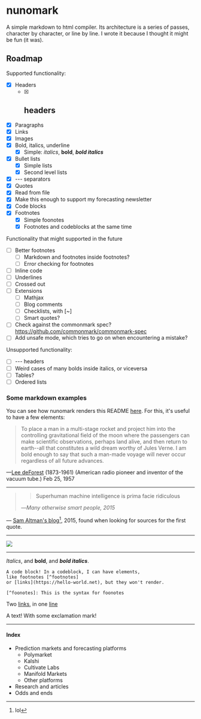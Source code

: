 # nunomark

A simple markdown to html compiler. Its architecture is a series of passes, character by character, or line by line. I wrote it because I thought it might be fun (it was).

## Roadmap

Supported functionality:

- [x] Headers
  - [x] ## headers
- [x] Paragraphs
- [x] Links
- [x] Images
- [x] Bold, italics, underline
  - [x] Simple: *italics*, **bold**, ***bold italics***
- [x] Bullet lists
  - [x] Simple lists
  - [x] Second level lists
- [x] --- separators
- [x] Quotes
- [x] Read from file
- [x] Make this enough to support my forecasting newsletter
- [x] Code blocks
- [x] Footnotes
  - [x] Simple foonotes
  - [x] Footnotes and codeblocks at the same time

Functionality that might supported in the future

- [ ] Better footnotes
  - [ ] Markdown and footnotes inside footnotes?
  - [ ] Error checking for footnotes
- [ ] Inline code
- [ ] Underlines
- [ ] Crossed out
- [ ] Extensions
  - [ ] Mathjax
  - [ ] Blog comments
  - [ ] Checklists, with [~]
  - [ ] Smart quotes?
- [ ] Check against the commonmark spec? <https://github.com/commonmark/commonmark-spec>
- [ ] Add unsafe mode, which tries to go on when encountering a mistake?

Unsupported functionality:

- [ ] --- headers
- [ ] Weird cases of many bolds inside italics, or viceversa
- [ ] Tables?
- [ ] Ordered lists

### Some markdown examples

You can see how nunomark renders this README [here](./README.html). For this, it's useful to have a few elements:

> To place a man in a multi-stage rocket and project him into the controlling gravitational field of the moon where the passengers can make scientific observations, perhaps land alive, and then return to earth--all that constitutes a wild dream worthy of Jules Verne. I am bold enough to say that such a man-made voyage will never occur regardless of all future advances. 

—[Lee deForest](https://dsimanek.vialattea.net/neverwrk.htm) (1873-1961) (American radio pioneer and inventor of the vacuum tube.) Feb 25, 1957

---

> > Superhuman machine intelligence is prima facie ridiculous
> 
> —*Many otherwise smart people, 2015* 

— [Sam Altman's blog](https://blog.samaltman.com/technology-predictions)[^lol], 2015, found when looking for sources for the first quote.

[^lol]: lol

---

![](https://gatitos.nunosempere.com)

---

*Italics*, and **bold**, and ***bold italics***.

```
A code block! In a codeblock, I can have elements, 
like footnotes [^footnotes] 
or [links](https://hello-world.net), but they won't render.

[^foonotes]: This is the syntax for foonotes
```

Two [links](https://example.com), in one [line](https://test.com)

A text! With some exclamation mark! 

---

#### Index

- Prediction markets and forecasting platforms
  - Polymarket
  - Kalshi
  - Cultivate Labs
  - Manifold Markets
  - Other platforms
- Research and articles
- Odds and ends

